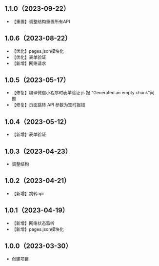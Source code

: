 ## 1.1.0（2023-09-22）
- 【重置】调整结构重置所有API
## 1.0.6（2023-08-22）
- 【优化】pages.json模块化
- 【优化】表单验证
- 【新增】网络请求
## 1.0.5（2023-05-17）
- 【修复】编译微信小程序时表单验证 js 报 "​Generated an empty chunk"问题
- 【修复】页面跳转 API 参数为空时报错
## 1.0.4（2023-05-12）
- 【新增】表单验证
## 1.0.3（2023-04-23）
- 调整结构
## 1.0.2（2023-04-21）
- 【新增】跳转api
## 1.0.1（2023-04-19）
- 【新增】网络状态监听
- 【新增】pages.json模块化
## 1.0.0（2023-03-30）
- 创建项目
